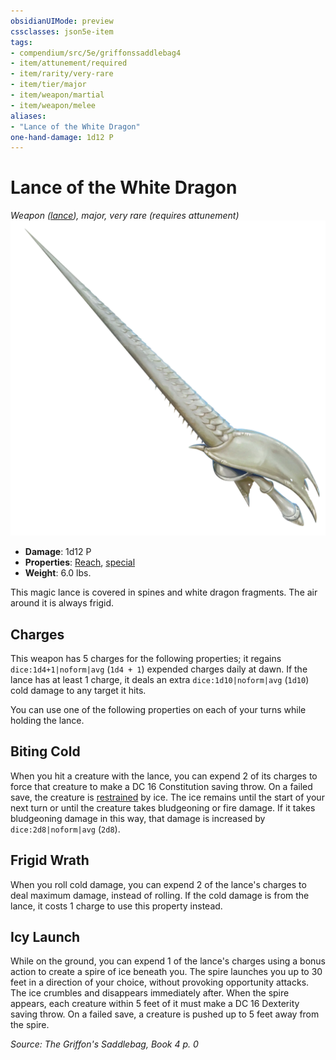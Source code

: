 ```yaml
---
obsidianUIMode: preview
cssclasses: json5e-item
tags:
- compendium/src/5e/griffonssaddlebag4
- item/attunement/required
- item/rarity/very-rare
- item/tier/major
- item/weapon/martial
- item/weapon/melee
aliases: 
- "Lance of the White Dragon"
one-hand-damage: 1d12 P
---
```

# Lance of the White Dragon
*Weapon ([lance](compendium/items/lance.md)), major, very rare (requires attunement)*  
![](https://raw.githubusercontent.com/TheGiddyLimit/homebrew-img/main/img/GriffonsSaddlebag4/Items/Lance-of-the-White-Dragon.webp#right)  

- **Damage**: 1d12 P
- **Properties**: [Reach](/compendium/rules/item-properties.md#Reach), [special](/compendium/rules/item-properties.md#Special%20Weapons)
- **Weight**: 6.0 lbs.

This magic lance is covered in spines and white dragon fragments. The air around it is always frigid.

## Charges

This weapon has 5 charges for the following properties; it regains `dice:1d4+1|noform|avg` (`1d4 + 1`) expended charges daily at dawn. If the lance has at least 1 charge, it deals an extra `dice:1d10|noform|avg` (`1d10`) cold damage to any target it hits.

You can use one of the following properties on each of your turns while holding the lance.

## Biting Cold

When you hit a creature with the lance, you can expend 2 of its charges to force that creature to make a DC 16 Constitution saving throw. On a failed save, the creature is [restrained](/compendium/rules/conditions.md#Restrained) by ice. The ice remains until the start of your next turn or until the creature takes bludgeoning or fire damage. If it takes bludgeoning damage in this way, that damage is increased by `dice:2d8|noform|avg` (`2d8`).

## Frigid Wrath

When you roll cold damage, you can expend 2 of the lance's charges to deal maximum damage, instead of rolling. If the cold damage is from the lance, it costs 1 charge to use this property instead.

## Icy Launch

While on the ground, you can expend 1 of the lance's charges using a bonus action to create a spire of ice beneath you. The spire launches you up to 30 feet in a direction of your choice, without provoking opportunity attacks. The ice crumbles and disappears immediately after. When the spire appears, each creature within 5 feet of it must make a DC 16 Dexterity saving throw. On a failed save, a creature is pushed up to 5 feet away from the spire.

*Source: The Griffon's Saddlebag, Book 4 p. 0*